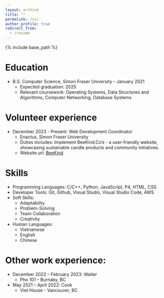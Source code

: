 ```yaml
---
layout: archive
title: ""
permalink: /cv/
author_profile: true
redirect_from:
  - /resume
---
```


{% include base_path %}

Education
======
* B.S. Computer Science, Simon Fraser University - January 2021
  * Expected graduation: 2025
  * Relevant coursework: Operating Systems, Data Structures and Algorithms, Computer Networking, Database Systems

Volunteer experience
======
* December 2023 - Present: Web Development Coordinator
  * Enactus, Simon Fraser University
  * Duties includes: Implement BeeKind.Co’s - a user-friendly website, showcasing sustainable candle products and community initiatives.
  * Website url: [BeeKind](https://thebeekind.company/)

Skills
======
* Programming Languages: C/C++, Python, JavaScript, P4, HTML, CSS
* Developer Tools: Git, Github, Visual Studio, Visual Studio Code, AWS
* Soft Skills:
  * Adaptability
  * Problem-Solving
  * Team Collaboration
  * Creativity
* Human Languages:
  * Vietnamese
  * English
  * Chinese

Other work experience:
======
* December 2022 – February 2023: Waiter 
  * Pho 101 – Burnaby, BC
* May 2021 – April 2022: Cook
  * Viet House - Vancouver, BC
